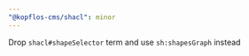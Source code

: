 ```yaml
---
"@kopflos-cms/shacl": minor
---
```


Drop `shacl#shapeSelector` term and use `sh:shapesGraph` instead
